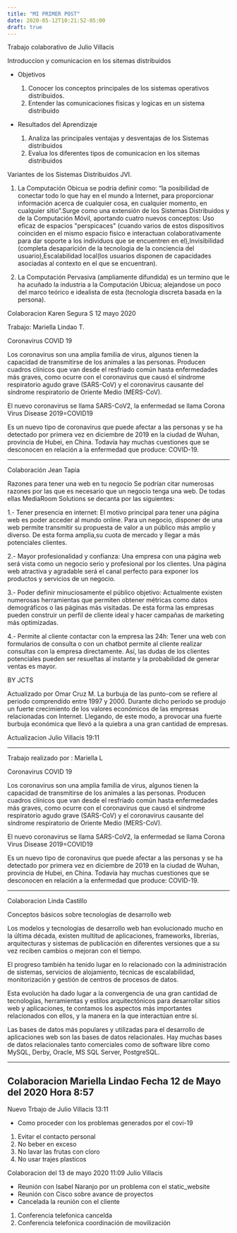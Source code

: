 ```yaml
---
title: "MI PRIMER POST"
date: 2020-05-12T10:21:52-05:00
draft: true
---
```


Trabajo colaborativo de Julio Villacis

Introduccion y comunicacion en los sitemas distribuidos

- Objetivos
  
  1. Conocer los conceptos principales de los sistemas operativos distribuidos.
  2. Entender las comunicaciones fisicas y logicas en un sistema distribuido

- Resultados del Aprendizaje

  1. Analiza las principales ventajas y desventajas de los Sistemas distribuidos
  2. Evalua los diferentes tipos de comunicacion en los sitemas distribuidos 

Variantes de los Sistemas Distribuidos JVI.

1. La Computación Obicua se podria definir como: “la posibilidad de conectar todo lo que hay en el mundo a Internet, para proporcionar información acerca de cualquier cosa, en cualquier momento, en cualquier sitio”.Surge como una extensión de los Sistemas Distribuidos y de la Computación Móvil, aportando cuatro nuevos conceptos: Uso eficaz de espacios "perspicaces" (cuando varios de estos dispositivos coinciden en el mismo espacio fisico e interactuan colaborativamente para dar soporte a los individuos que se encuentren en el),Invisibilidad (completa desaparición de la tecnologia de la conciencia del usuario),Escalabilidad local(los usuarios disponen de capacidades asociadas al contexto en el que se encuentran).

2. La Computación Pervasiva (ampliamente difundida) es un termino que le ha acuñado la industria a la Computación Ubicua; alejandose un poco del marco teórico e idealista de esta (tecnologia discreta basada en la persona).

Colaboracion Karen Segura S 12 mayo 2020

Trabajo: Mariella Lindao T.

Coronavirus COVID 19

Los coronavirus son una amplia familia de virus, algunos tienen la capacidad de transmitirse de los animales a las personas. Producen cuadros clínicos que van desde el resfriado común hasta enfermedades más graves, como ocurre con el coronavirus que causó el síndrome respiratorio agudo grave (SARS-CoV) y el coronavirus causante del síndrome respiratorio de Oriente Medio (MERS-CoV).

El nuevo coronavirus se llama SARS-CoV2, la enfermedad se llama Corona Virus Disease 2019=COVID19

Es un nuevo tipo de coronavirus que puede afectar a las personas y se ha detectado por primera vez en diciembre de 2019 en la ciudad de Wuhan, provincia de Hubei, en China. Todavía hay muchas cuestiones que se desconocen en relación a la enfermedad que produce: COVID-19.

*****
Colaboración Jean Tapia

Razones para tener una web en tu negocio
Se podrían citar numerosas razones por las que es necesario que un negocio tenga una web. De todas ellas MediaRoom Solutions se decanta por las siguientes:

1.- Tener presencia en internet: El motivo principal para tener una página web es poder acceder al mundo online. Para un negocio, disponer de una web permite transmitir su propuesta de valor a un público más amplio y diverso. De esta forma amplia,su cuota de mercado y llegar a más potenciales clientes.

2.- Mayor profesionalidad y confianza: Una empresa con una página web será vista como un negocio serio y profesional por los clientes. Una página web atractiva y agradable será el canal perfecto para exponer los productos y servicios de un negocio.

3.- Poder definir minuciosamente el público objetivo: Actualmente existen numerosas herramientas que permiten obtener métricas como datos demográficos o las páginas  más visitadas. De esta forma las empresas pueden construir un perfil de cliente ideal y hacer campañas de marketing más optimizadas.

4.- Permite al cliente contactar con la empresa las 24h: Tener una web con formularios de consulta o con un chatbot permite al cliente realizar consultas con la empresa directamente. Así, las dudas de los clientes potenciales pueden ser resueltas al instante y la probabilidad de generar ventas es mayor.

BY JCTS

Actualizado por Omar Cruz M.
La burbuja de las punto-com se refiere al periodo comprendido entre 1997 y 2000. Durante dicho periodo se produjo un fuerte crecimiento de los valores económicos de las empresas relacionadas con Internet.  Llegando, de este modo, a provocar una fuerte burbuja económica que llevó a la quiebra a una gran cantidad de empresas.

Actualizacion Julio Villacis 19:11

----------------------------------------------------------------
Trabajo realizado por : Mariella L

Coronavirus COVID 19

Los coronavirus son una amplia familia de virus, algunos tienen la capacidad de transmitirse de los animales a las personas. Producen cuadros clínicos que van desde el resfriado común hasta enfermedades más graves, como ocurre con el coronavirus que causó el síndrome respiratorio agudo grave (SARS-CoV) y el coronavirus causante del síndrome respiratorio de Oriente Medio (MERS-CoV).

El nuevo coronavirus se llama SARS-CoV2, la enfermedad se llama Corona Virus Disease 2019=COVID19

Es un nuevo tipo de coronavirus que puede afectar a las personas y se ha detectado por primera vez en diciembre de 2019 en la ciudad de Wuhan, provincia de Hubei, en China. Todavía hay muchas cuestiones que se desconocen en relación a la enfermedad que produce: COVID-19.

--------------------------------------------------------------
Colaboracion Linda Castillo

Conceptos básicos sobre tecnologías de desarrollo web

Los modelos y tecnologías de desarrollo web han evolucionado mucho en la última década, existen multitud de aplicaciones, frameworks, librerías, arquitecturas y sistemas de publicación en diferentes versiones que a su vez reciben cambios o mejoran con el tiempo.

El progreso también ha tenido lugar en lo relacionado con la administración de sistemas, servicios de alojamiento, técnicas de escalabilidad, monitorización y gestión de centros de procesos de datos.

Esta evolución ha dado lugar a la convergencia de una gran cantidad de tecnologías, herramientas y estilos arquitectónicos para desarrollar sitios web y aplicaciones, te contamos los aspectos más importantes relacionados con ellos, y la manera en la que interactúan entre sí.

Las bases de datos más populares y utilizadas para el desarrollo de aplicaciones web son las bases de datos relacionales. Hay muchas bases de datos relacionales tanto comerciales como de software libre como MySQL, Derby, Oracle, MS SQL Server, PostgreSQL.


-----------------
Colaboracion
Mariella Lindao
Fecha 12 de Mayo del 2020
Hora 8:57
--------------------


Nuevo Trbajo de Julio Villacis 13:11

- Como proceder con los problemas generados por el covi-19

1. Evitar el contacto personal 
2. No beber en exceso
3. No lavar las frutas con cloro
4. No usar trajes plasticos

Colaboracion del 13 de mayo 2020 11:09 Julio Villacis

- Reunión con Isabel Naranjo por un problema con el static_website
- Reunión con Cisco sobre avance de proyectos
- Cancelada la reunión con el cliente

1. Conferencia telefonica cancelda
2. Conferencia telefonica coordinación de movilización



